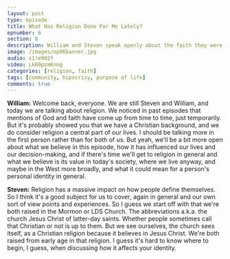 ```yaml
---
layout: post
type: episode
title: What Has Religion Done For Me Lately?
epnumber: 6
section: 0
description: William and Steven speak openly about the faith they were raised in and how they have personally identified with it. Religion can provide inner strength, a sense of belonging and community, a purpose in life, and a path to transcendence.
image: /images/ep06banner.jpg
audio: s1!e9d2f
video: Lk69pzmKnng
categories: [religion, faith]
tags: [community, hipocrisy, purpose of life]
comments: true
---
```

<p><b>William:</b> Welcome back, everyone.
We are still Steven and William, and
today we are talking about religion. We
noticed in past episodes that mentions
of God and faith have come up from time
to time, just temporarily. But it's
probably showed you that we have a
Christian background, and we do consider
religion a central part of our lives.
I should be talking more in the
first person rather than for both of us.
But yeah, we'll be a bit more open
about what we believe in this episode,
how it has influenced our lives and our
decision-making, and if there's time we'll
get to religion in general and what we
believe is its value in today's society,
where we live anyway, and maybe in
the West more broadly, and what it could
mean for a person's personal identity in
general.
</p>

<p><b>Steven:</b> Religion has a massive
impact on how people define themselves.
So I think it's a good subject for us to
cover, again in general and our own sort of view points and
experiences. So I guess we start off with
that we're both raised in the
Mormon or LDS Church. The abbreviations
a.k.a.
the church Jesus Christ of latter-day
saints. Whether people sometimes call
that Christian or not is up to them.
But we see ourselves, the church sees
itself, as a Christian religion because
it believes in Jesus Christ.
We're both raised from early age in that
religion. I guess it's hard to know
where to begin, I guess, when discussing
how it affects your identity.
</p>